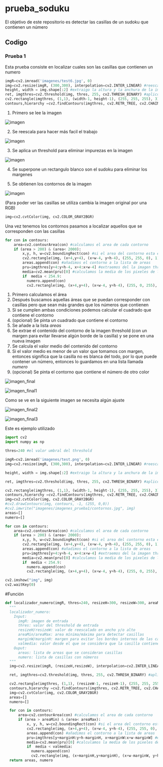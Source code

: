 # prueba_soduku
 El objetivo de este repositorio es detectar las casillas de un sudoku que contienen un número

## Codigo
### Prueba 1
Esta prueba consiste en localizar cuales son las casillas que contienen un numero

``` python
imgR=cv2.imread('imagenes/test6.jpg', 0)
img=cv2.resize(imgR, (300,300), interpolation=cv2.INTER_LINEAR) #reescalo la imagen a 300x300
height, width = img.shape[:2] #extraigo la altura y la anchura de la imagen
ret, imgthres=cv2.threshold(img, thres, 255, cv2.THRESH_BINARY) #aplico el threshold
cv2.rectangle(imgthres, (1,1), (width-1, height-1), (255, 255, 255), 3) # elimino el contorno que rodea a la imagen
contours,hierarchy =cv2.findContours(imgthres, cv2.RETR_TREE, cv2.CHAIN_APPROX_NONE) #extraigo los contornos de la imagen del sudoku
```

1. Primero se lee la imagen

![imagen](imagenes/test.png)

2. Se reescala para hacer más facil el trabajo

![imagen](imagenes/imagenes_prueba1/reescalado.jpg)

3. Se aplica un threshold para eliminar impurezas en la imagen

![imagen](imagenes/imagenes_prueba1/threshold.jpg)

4. Se superpone un rectangulo blanco son el sudoku para eliminar los margenes

5. Se obtienen los contornos de la imagen

![imagen](imagenes/imagenes_prueba1/contornos.jpg)

(Para poder ver las casillas se utiliza cambia la imagen original por una RGB)
```python
img=cv2.cvtColor(img, cv2.COLOR_GRAY2BGR)
```
Una vez tenemos los contornos pasamos a localizar aquellos que se corresponden con las casillas
``` python
for con in contours:
    area=cv2.contourArea(con) #calculamos el area de cada contorno
    if (area > 200) & (area< 2000):
        x,y, h, w=cv2.boundingRect(con) #si el area del contorno esta entre 200 y 2000 calculamos cual es rectangulo que contiene el contorno
        cv2.rectangle(img, (x+4,y+4), (x+w-4, y+h-4), (255, 255, 0), 1) #lo pintamos
        areas.append(con) #añadimos el contorno a la lista de areas
        pru=imgthres[y+4:y+h-4, x+4:x+w-4] #extraemos del la imagen threshold el contorno que contiene el area
        media=cv2.mean(pru)[0] #calculamos la media de los pixeles de la imagen
        if  media < 254.9:
          numero.append(con)
          cv2.rectangle(img, (x+4,y+4), (x+w-4, y+h-4), (255, 0, 255), 1)
```

1. Primero calculamos el área
2. Después buscamos aquellas áreas que se puedan corresponder con casillas pero que sean más grandes que los números que contienen
3. Si se cumplen ambas condiciones podemos calcular el cuadrado que contiene el contorno
4. (opcional) Se pinta un cuadrado que contiene el contorno
5. Se añade a la lista _areas_
6. Se extrae el contenido del contorno de la imagen threshold (con un margen para evitar llevarse algún borde de la casilla) y se pone en una nueva imagen
7. Se calcula el valor medio del contenido del contorno
8. Si el valor medio es menor de un valor que tomamos con margen, entonces significa que la casilla no es blanca del todo, por lo que puede contener un número, entonces lo guardamos en una lista llamada _numero_
9. (opcional) Se pinta el contorno que contiene el número de otro color

![imagen_final](imagenes/imagenes_prueba1/sudoku_test.jpg)

![imagen_final1](imagenes/imagenes_prueba1/sudoku_test4.jpg)

Como se ve en la siguiente imagen se necesita algún ajuste

![imagen_final2](imagenes/imagenes_prueba1/sudoku_test5.jpg)

![imagen_final3](imagenes/imagenes_prueba1/sudoku_test6.jpg)

Este es ejemplo utilizado
``` python
import cv2
import numpy as np

thres=240 #el valor umbral del threshold

imgR=cv2.imread('imagenes/test.png', 0)
img=cv2.resize(imgR, (300,300), interpolation=cv2.INTER_LINEAR) #reescalo la imagen a 300x300

height, width = img.shape[:2] #extraigo la altura y la anchura de la imagen

ret, imgthres=cv2.threshold(img, thres, 255, cv2.THRESH_BINARY) #aplico el threshold

cv2.rectangle(imgthres, (1,1), (width-1, height-1), (255, 255, 255), 3) # elimino el contorno que rodea a la imagen
contours,hierarchy =cv2.findContours(imgthres, cv2.RETR_TREE, cv2.CHAIN_APPROX_NONE) #extraigo los contornos de la imagen del sudoku
img=cv2.cvtColor(img, cv2.COLOR_GRAY2BGR)
#cv2.drawContours(img, contours, -1, (255, 0,0))
#cv2.imwrite("imagenes/imagenes_prueba1/contornos.jpg", img)
areas=[]
numero=[]

for con in contours:
    area=cv2.contourArea(con) #calculamos el area de cada contorno
    if (area > 200) & (area< 2000):
        x,y, h, w=cv2.boundingRect(con) #si el area del contorno esta entre 200 y 2000 calculamos cual es rectangulo que contiene el contorno
        cv2.rectangle(img, (x+4,y+4), (x+w-4, y+h-4), (255, 255, 0), 1) #lo pintamos
        areas.append(con) #añadimos el contorno a la lista de areas
        pru=imgthres[y+4:y+h-4, x+4:x+w-4] #extraemos del la imagen threshold el contorno que contiene el area
        media=cv2.mean(pru)[0] #calculamos la media de los pixeles de la imagen
        if  media < 254.9:
          numero.append(con)
          cv2.rectangle(img, (x+4,y+4), (x+w-4, y+h-4), (255, 0, 255), 1)

cv2.imshow("img", img)
cv2.waitKey(0)
``` 

#Función
``` python
def localizador_numero(imgR, thres=240, resizeH=300, resizeW=300, areaMin=200, areaMax=2000, marginW=4, marginH=4, valmedia=254.9):  
  """
  localizador_numero:
    Input:
      imgR: imagen de entrada
      thres: valor del threshold de entrada
      resizeH/resizeW: valor de reescalado en ancho y/o alto
      areaMin/areaMax: area mínima/máxima para detectar casillas
      marginW/marginH: margen para evitar los bordes internos de las casillas, tanto horizontal como vertical
      valmedia: valor desde el que se considera que la casilla contiene un número
    Ouput:
      areas: lista de areas que se consideran casillas
      numero: lista de casillas con números
  """
  img=cv2.resize(imgR, (resizeH,resizeW), interpolation=cv2.INTER_LINEAR) #reescalo la imagen a 300x300

  ret, imgthres=cv2.threshold(img, thres, 255, cv2.THRESH_BINARY) #aplico el threshold

  cv2.rectangle(imgthres, (1,1), (resizeW-1, resizeH-1), (255, 255, 255), 3) # elimino el contorno que rodea a la imagen
  contours,hierarchy =cv2.findContours(imgthres, cv2.RETR_TREE, cv2.CHAIN_APPROX_NONE) #extraigo los contornos de la imagen del sudoku
  img=cv2.cvtColor(img, cv2.COLOR_GRAY2BGR)
  areas=[]
  numero=[]

  for con in contours:
      area=cv2.contourArea(con) #calculamos el area de cada contorno
      if (area > areaMin) & (area< areaMax):
          x, y, h, w=cv2.boundingRect(con) #si el area del contorno esta entre 200 y 2000 calculamos cual es rectangulo que contiene el contorno
          cv2.rectangle(img, (x+4,y+4), (x+w-4, y+h-4), (255, 255, 0), 1) #lo pintamos
          areas.append(con) #añadimos el contorno a la lista de areas
          pru=imgthres[y+marginH:y+h-marginH, x+marginW:x+w-marginW] #extraemos del la imagen threshold el contorno que contiene el area
          media=cv2.mean(pru)[0] #calculamos la media de los pixeles de la imagen
          if  media < valmedia:
            numero.append(con)
            cv2.rectangle(img, (x+marginH,y+marginH), (x+w-marginW, y+h-marginW), (255, 0, 255), 1)
  return areas, numero
```